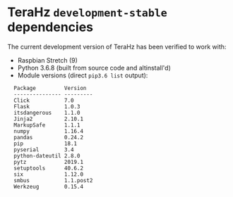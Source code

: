 # TeraHz `development-stable` dependencies
The current development version of TeraHz has been verified to work with:
  - Raspbian Stretch (9)
  - Python 3.6.8 (built from source code and altinstall'd)
  - Module versions (direct `pip3.6 list` output):
  ```
    Package         Version  
    --------------- ---------
    Click           7.0      
    Flask           1.0.3    
    itsdangerous    1.1.0    
    Jinja2          2.10.1   
    MarkupSafe      1.1.1    
    numpy           1.16.4   
    pandas          0.24.2   
    pip             18.1     
    pyserial        3.4      
    python-dateutil 2.8.0    
    pytz            2019.1   
    setuptools      40.6.2   
    six             1.12.0   
    smbus           1.1.post2
    Werkzeug        0.15.4   
  ```
